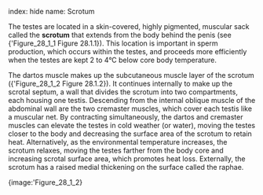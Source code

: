 index: hide
name: Scrotum

The testes are located in a skin-covered, highly pigmented, muscular sack called the  **scrotum** that extends from the body behind the penis (see {'Figure_28_1_1 Figure 28.1.1}). This location is important in sperm production, which occurs within the testes, and proceeds more efficiently when the testes are kept 2 to 4°C below core body temperature.

The dartos muscle makes up the subcutaneous muscle layer of the scrotum ({'Figure_28_1_2 Figure 28.1.2}). It continues internally to make up the scrotal septum, a wall that divides the scrotum into two compartments, each housing one testis. Descending from the internal oblique muscle of the abdominal wall are the two cremaster muscles, which cover each testis like a muscular net. By contracting simultaneously, the dartos and cremaster muscles can elevate the testes in cold weather (or water), moving the testes closer to the body and decreasing the surface area of the scrotum to retain heat. Alternatively, as the environmental temperature increases, the scrotum relaxes, moving the testes farther from the body core and increasing scrotal surface area, which promotes heat loss. Externally, the scrotum has a raised medial thickening on the surface called the raphae.


{image:'Figure_28_1_2}
        
